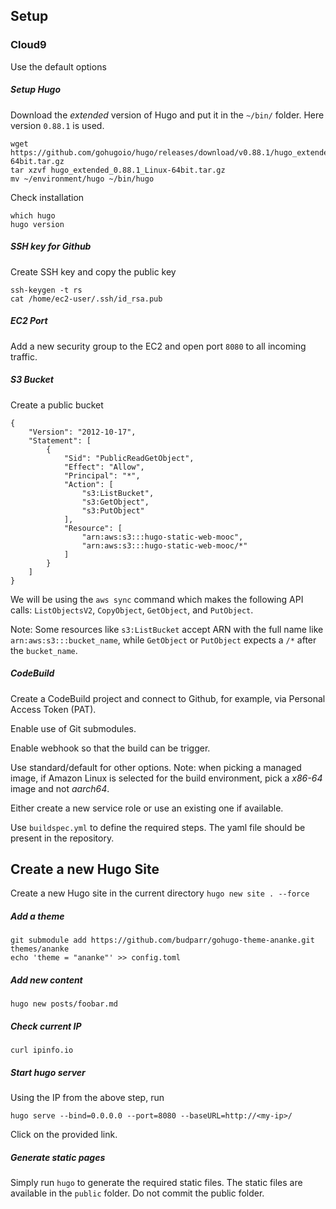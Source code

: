 ## Setup

### Cloud9
Use the default options

##### Setup Hugo
Download the _extended_ version of Hugo and put it in the `~/bin/` folder. Here version `0.88.1` is used.
```
wget https://github.com/gohugoio/hugo/releases/download/v0.88.1/hugo_extended_0.88.1_Linux-64bit.tar.gz
tar xzvf hugo_extended_0.88.1_Linux-64bit.tar.gz
mv ~/environment/hugo ~/bin/hugo
```

Check installation
```
which hugo
hugo version
```

##### SSH key for Github
Create SSH key and copy the public key
``` 
ssh-keygen -t rs
cat /home/ec2-user/.ssh/id_rsa.pub
```

##### EC2 Port
Add a new security group to the EC2 and open port `8080` to all incoming traffic.


##### S3 Bucket 
Create a public bucket
```
{
    "Version": "2012-10-17",
    "Statement": [
        {
            "Sid": "PublicReadGetObject",
            "Effect": "Allow",
            "Principal": "*",
            "Action": [
                "s3:ListBucket",
                "s3:GetObject",
                "s3:PutObject"
            ],
            "Resource": [
                "arn:aws:s3:::hugo-static-web-mooc",
                "arn:aws:s3:::hugo-static-web-mooc/*"
            ]
        }
    ]
}
```
We will be using the `aws sync` command which makes the following API calls: `ListObjectsV2`, `CopyObject`, `GetObject`, and `PutObject`.

Note: Some resources like `s3:ListBucket` accept ARN with the full name like `arn:aws:s3:::bucket_name`, while `GetObject` or `PutObject` expects a `/*` after the `bucket_name`.

##### CodeBuild
Create a CodeBuild project and connect to Github, for example, via Personal Access Token (PAT).

Enable use of Git submodules.

Enable webhook so that the build can be trigger.

Use standard/default for other options. Note: when picking a managed image, if Amazon Linux is selected for the build environment, pick a _x86-64_ image and not _aarch64_.

Either create a new service role or use an existing one if available.

Use `buildspec.yml` to define the required steps. The yaml file should be present in the repository.


## Create a new Hugo Site

Create a new Hugo site in the current directory
```hugo new site . --force```

##### Add a theme
```
git submodule add https://github.com/budparr/gohugo-theme-ananke.git themes/ananke
echo 'theme = "ananke"' >> config.toml
```

##### Add new content
```
hugo new posts/foobar.md
```

##### Check current IP
```
curl ipinfo.io
```

##### Start hugo server
Using the IP from the above step, run
```
hugo serve --bind=0.0.0.0 --port=8080 --baseURL=http://<my-ip>/
```
Click on the provided link.

##### Generate static pages
Simply run `hugo` to generate the required static files. The static files are available in the `public` folder. Do not commit the public folder.
